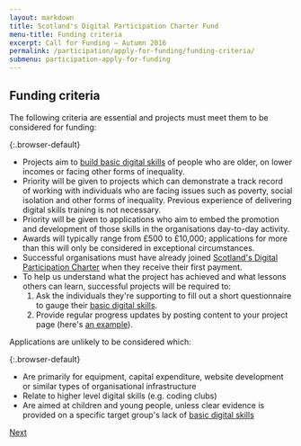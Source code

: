 ```yaml
---
layout: markdown
title: Scotland's Digital Participation Charter Fund
menu-title: Funding criteria
excerpt: Call for Funding – Autumn 2016
permalink: /participation/apply-for-funding/funding-criteria/
submenu: participation-apply-for-funding
---
```


## Funding criteria

The following criteria are essential and projects must meet them to be considered for funding:

{:.browser-default}
* Projects aim to [build basic digital skills](/participation/basic-digital-skills/) of people who are older, on lower incomes or facing other forms of inequality.
* Priority will be given to projects which can demonstrate a track record of working with individuals who are facing issues such as poverty, social isolation and other forms of inequality. Previous experience of delivering digital skills training is not necessary.
* Priority will be given to applications who aim to embed the promotion and development of those skills in the organisations day-to-day activity.
* Awards will typically range from £500 to £10,000; applications for more than this will only be considered in exceptional circumstances.
* Successful organisations must have already joined [Scotland&#39;s Digital Participation Charter](http://charter.scvo.org.uk) when they receive their first payment.
* To help us understand what the project has achieved and what lessons others can learn, successful projects will be required to:
  1. Ask the individuals they&#39;re supporting to fill out a short questionnaire to gauge their [basic digital skills](/participation/basic-digital-skills/).
  2. Provide regular progress updates by posting content to your project page (here&#39;s [an example](/participation/projects/comas/)).

Applications are unlikely to be considered which:

{:.browser-default}
* Are primarily for equipment, capital expenditure, website development or similar types of organisational infrastructure
* Relate to higher level digital skills (e.g. coding clubs)
* Are aimed at children and young people, unless clear evidence is provided on a specific target group&#39;s lack of [basic digital skills](/participation/basic-digital-skills/)

<div class="section headingless">
    <a href="/participation/apply-for-funding/faq/" class="btn right">
        <i class="fa fa-pull-right fa-chevron-right"></i>
        Next
    </a>
</div>